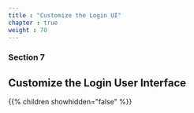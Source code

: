 ```yaml
---
title : "Customize the Login UI"
chapter : true
weight : 70
---
```


### Section 7

## Customize the Login User Interface

{{% children showhidden="false" %}}
